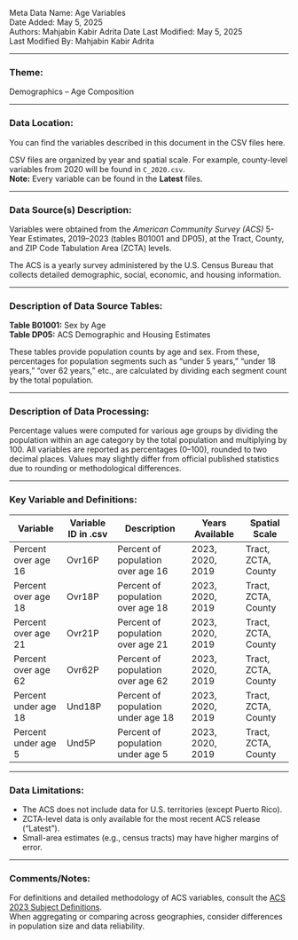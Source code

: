 Meta Data Name: Age Variables  
Date Added: May 5, 2025  
Authors: Mahjabin Kabir Adrita 
Date Last Modified: May 5, 2025  
Last Modified By: Mahjabin Kabir Adrita

---

### Theme:  
Demographics – Age Composition

---

### Data Location:  
You can find the variables described in this document in the CSV files here.

CSV files are organized by year and spatial scale. For example, county-level variables from 2020 will be found in `C_2020.csv`.  
**Note:** Every variable can be found in the **Latest** files.

---

### Data Source(s) Description:  
Variables were obtained from the *American Community Survey (ACS)* 5-Year Estimates, 2019–2023 (tables B01001 and DP05), at the Tract, County, and ZIP Code Tabulation Area (ZCTA) levels.

The ACS is a yearly survey administered by the U.S. Census Bureau that collects detailed demographic, social, economic, and housing information.

---

### Description of Data Source Tables:  
**Table B01001:** Sex by Age  
**Table DP05:** ACS Demographic and Housing Estimates  

These tables provide population counts by age and sex. From these, percentages for population segments such as “under 5 years,” “under 18 years,” “over 62 years,” etc., are calculated by dividing each segment count by the total population.

---

### Description of Data Processing:  
Percentage values were computed for various age groups by dividing the population within an age category by the total population and multiplying by 100. All variables are reported as percentages (0–100), rounded to two decimal places. Values may slightly differ from official published statistics due to rounding or methodological differences.

---

### Key Variable and Definitions:

| Variable                | Variable ID in .csv | Description                                               | Years Available | Spatial Scale         |
|-------------------------|---------------------|-----------------------------------------------------------|------------------|------------------------|
| Percent over age 16     | Ovr16P              | Percent of population over age 16                         | 2023, 2020, 2019           | Tract, ZCTA, County    |
| Percent over age 18     | Ovr18P              | Percent of population over age 18                         | 2023, 2020, 2019           | Tract, ZCTA, County    |
| Percent over age 21     | Ovr21P              | Percent of population over age 21                         | 2023, 2020, 2019           | Tract, ZCTA, County    |
| Percent over age 62     | Ovr62P              | Percent of population over age 62                         | 2023, 2020, 2019           | Tract, ZCTA, County    |
| Percent under age 18    | Und18P              | Percent of population under age 18                        | 2023, 2020, 2019           | Tract, ZCTA, County    |
| Percent under age 5     | Und5P               | Percent of population under age 5                         | 2023, 2020, 2019           | Tract, ZCTA, County    |

---

### Data Limitations:  
- The ACS does not include data for U.S. territories (except Puerto Rico).  
- ZCTA-level data is only available for the most recent ACS release (“Latest”).  
- Small-area estimates (e.g., census tracts) may have higher margins of error.  

---

### Comments/Notes:  
For definitions and detailed methodology of ACS variables, consult the [ACS 2023 Subject Definitions](https://www.census.gov/programs-surveys/acs/technical-documentation/code-lists.html).  
When aggregating or comparing across geographies, consider differences in population size and data reliability.
